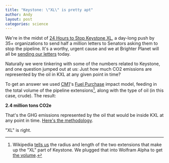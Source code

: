 ```yaml
---
title: "Keystone: \"XL\" is pretty apt"
author: Andy
layout: post
categories: science
---
```


We're in the midst of [24 Hours to Stop Keystone XL](http://act.350.org/sign/kxl/), a day-long push by 35+ organizations to send half a million letters to Senators asking them to stop the pipeline. It's a worthy, urgent cause and we at Brighter Planet will all be [sending our letters](http://act.350.org/sign/kxl/) today.

Naturally we were tinkering with some of the numbers related to Keystone, and one question jumped out at us: Just how much CO2 emissions are represented by the oil in KXL at any given point in time?

<!-- more start -->

To get an answer we used [CM1](http://impact.brighterplanet.com)'s [Fuel Purchase](http://impact.brighterplanet.com/models/fuel_purchase) impact model, feeding in the total volume of the pipeline extensions[^fn], along with the type of oil (in this case, crude). The result:

**2.4 million tons CO2e**

That's the GHG emissions represented by the oil that would be inside KXL at any point in time. [Here's the methodology](http://impact.brighterplanet.com/fuel_purchases?fuel_type=crude&volume=804400000).

"XL" is right.

[^fn]: Wikipedia [tells us](http://en.wikipedia.org/wiki/Keystone_Pipeline#Keystone_XL) the radius and length of the two extensions that make up the "XL" part of Keystone. We plugged that into Wolfram Alpha to get [the volume](http://www.wolframalpha.com/input/?i=pi+*+457^2+millimeters^2+*+1226+km).

<!-- more end -->
